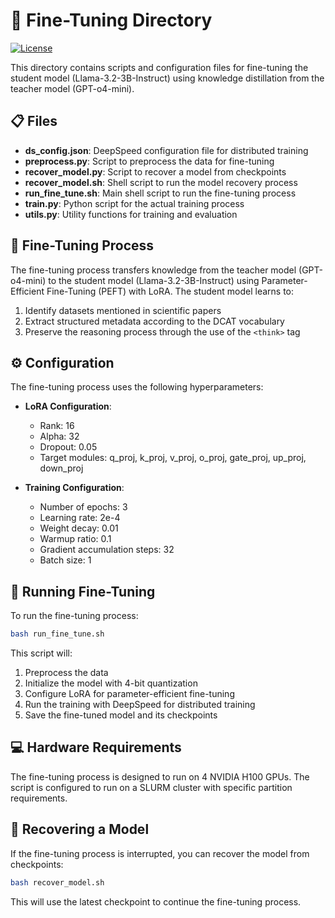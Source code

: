 # 🧠 Fine-Tuning Directory

[![License](https://img.shields.io/badge/License-Apache%202.0-blue.svg)](https://opensource.org/licenses/Apache-2.0)

This directory contains scripts and configuration files for fine-tuning the student model (Llama-3.2-3B-Instruct) using knowledge distillation from the teacher model (GPT-o4-mini).

## 📋 Files

- **ds_config.json**: DeepSpeed configuration file for distributed training
- **preprocess.py**: Script to preprocess the data for fine-tuning
- **recover_model.py**: Script to recover a model from checkpoints
- **recover_model.sh**: Shell script to run the model recovery process
- **run_fine_tune.sh**: Main shell script to run the fine-tuning process
- **train.py**: Python script for the actual training process
- **utils.py**: Utility functions for training and evaluation

## 🔄 Fine-Tuning Process

The fine-tuning process transfers knowledge from the teacher model (GPT-o4-mini) to the student model (Llama-3.2-3B-Instruct) using Parameter-Efficient Fine-Tuning (PEFT) with LoRA. The student model learns to:

1. Identify datasets mentioned in scientific papers
2. Extract structured metadata according to the DCAT vocabulary
3. Preserve the reasoning process through the use of the `<think>` tag

## ⚙️ Configuration

The fine-tuning process uses the following hyperparameters:

- **LoRA Configuration**:
  - Rank: 16
  - Alpha: 32
  - Dropout: 0.05
  - Target modules: q_proj, k_proj, v_proj, o_proj, gate_proj, up_proj, down_proj

- **Training Configuration**:
  - Number of epochs: 3
  - Learning rate: 2e-4
  - Weight decay: 0.01
  - Warmup ratio: 0.1
  - Gradient accumulation steps: 32
  - Batch size: 1

## 🚀 Running Fine-Tuning

To run the fine-tuning process:

```bash
bash run_fine_tune.sh
```

This script will:
1. Preprocess the data
2. Initialize the model with 4-bit quantization
3. Configure LoRA for parameter-efficient fine-tuning
4. Run the training with DeepSpeed for distributed training
5. Save the fine-tuned model and its checkpoints

## 💻 Hardware Requirements

The fine-tuning process is designed to run on 4 NVIDIA H100 GPUs. The script is configured to run on a SLURM cluster with specific partition requirements.

## 🔄 Recovering a Model

If the fine-tuning process is interrupted, you can recover the model from checkpoints:

```bash
bash recover_model.sh
```

This will use the latest checkpoint to continue the fine-tuning process.